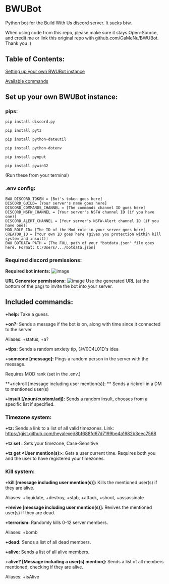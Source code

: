 # BWUBot
Python bot for the Build With Us discord server. It sucks btw.

When using code from this repo, please make sure it stays Open-Source, and credit me or link this original repo with github.com/GaMeNu/BWUBot. Thank you :)

## Table of Contents:

[Setting up your own BWUBot instance](https://github.com/GaMeNu/BWUBot/blob/main/README.md#set-up-your-own-bwubot-instance)

[Available commands](https://github.com/GaMeNu/BWUBot/blob/main/README.md#included-commands)

## Set up your own BWUBot instance:

### pips:
`pip install discord.py`

`pip install pytz`

`pip install python-dateutil`

`pip install python-dotenv`

`pip install pynput`

`pip install pywin32`

(Run these from your terminal)

### .env config:
```
BWU_DISCORD_TOKEN = [Bot's token goes here]
DISCORD_GUILD= [Your server's name goes here]
DISCORD_COMMANDS_CHANNEL = [The commands channel ID goes here]
DISCORD_NSFW_CHANNEL = [Your server's NSFW channel ID (if you have one)]
DISCORD_ALERT_CHANNEL = [Your server's NSFW-Alert channel ID (if you have one)]
MOD_ROLE_ID= [The ID of the Mod role in your server goes here]
CREATOR_ID = [Your own ID goes here (gives you protection within kill system and insult)]
BWU_BOTDATA_PATH = [The FULL path of your "botdata.json" file goes here. Format: C:/Users/.../botdata.json]
```

### Required discord premissions:
**Required bot intents:**
![image](https://user-images.githubusercontent.com/98153342/196023145-addb686b-e412-428f-b4d1-108ae4229a50.png)

**URL Generator permissions:**
![image](https://user-images.githubusercontent.com/98153342/196023198-91e89132-697b-4d85-a6ae-ddbe9cf4185a.png)
Use the generated URL (at the bottom of the pag) to invite the bot into your server.


## Included commands:

**+help:** Take a guess.

**+on?:** Sends a message if the bot is on, along with time since it connected to the server

Aliases: +status, +a?

**+tips:** Sends a random anxiety tip, @V0C4L01D's idea

**+someone [message]:** Pings a random person in the server with the message.

Requires MOD rank (set in the .env.)

**+rickroll [message including user mention(s)]: ** Sends a rickroll in a DM to mentioned user(s)

**+insult [<none>/noun/custom/adj]:** Sends a random insult, chooses from a specific list if specified.



### Timezone system:
**+tz:** Sends a link to a list of all valid timezones. Link: https://gist.github.com/heyalexej/8bf688fd67d7199be4a1682b3eec7568

**+tz set <timezone>:** Sets your timezone, Case-Sensitive

**+tz get <User mention(s)>:** Gets a user current time. Requires both you and the user to have registered your timezones. 

### Kill system:
**+kill [message including user mention(s)]:** Kills the mentioned user(s) if they are alive.

Aliases: +liquidate, +destroy, +stab, +attack, +shoot, +assassinate

**+revive [message including user mention(s)]:** Revives the mentioned user(s) if they are dead.

**+terrorism:** Randomly kills 0-12 server members.

Aliases: +bomb

**+dead:** Sends a list of all dead members.

**+alive:** Sends a list of all alive members.

**+alive? [Message including a user(s) mention]:** Sends a list of all members mentioned, checking if they are alive.

Aliases: +isAlive
